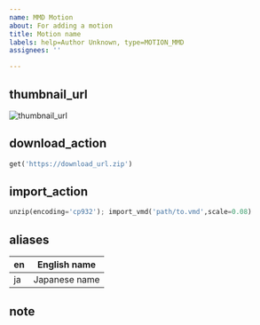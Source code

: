 ```yaml
---
name: MMD Motion
about: For adding a motion
title: Motion name
labels: help=Author Unknown, type=MOTION_MMD
assignees: ''

---
```


## thumbnail_url
![thumbnail_url](https://thumbnail_url.png)

## download_action
```python
get('https://download_url.zip')
```

## import_action
```python
unzip(encoding='cp932'); import_vmd('path/to.vmd',scale=0.08)
```

## aliases
| en | English name |
|--|--|
| ja | Japanese name |

## note
